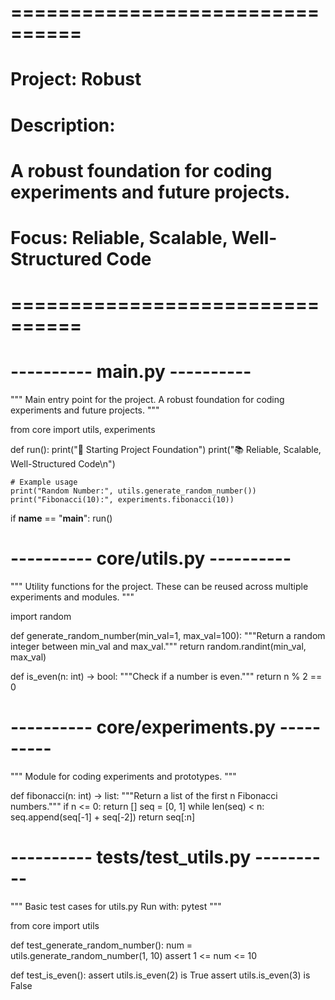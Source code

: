 # ================================
# Project: Robust 
# Description:
# A robust foundation for coding experiments and future projects.
# Focus: Reliable, Scalable, Well-Structured Code
# ================================

# ---------- main.py ----------
"""
Main entry point for the project.
A robust foundation for coding experiments and future projects.
"""

from core import utils, experiments


def run():
    print("🚀 Starting Project Foundation")
    print("📚 Reliable, Scalable, Well-Structured Code\n")

    # Example usage
    print("Random Number:", utils.generate_random_number())
    print("Fibonacci(10):", experiments.fibonacci(10))


if __name__ == "__main__":
    run()


# ---------- core/utils.py ----------
"""
Utility functions for the project.
These can be reused across multiple experiments and modules.
"""

import random

def generate_random_number(min_val=1, max_val=100):
    """Return a random integer between min_val and max_val."""
    return random.randint(min_val, max_val)

def is_even(n: int) -> bool:
    """Check if a number is even."""
    return n % 2 == 0


# ---------- core/experiments.py ----------
"""
Module for coding experiments and prototypes.
"""

def fibonacci(n: int) -> list:
    """Return a list of the first n Fibonacci numbers."""
    if n <= 0:
        return []
    seq = [0, 1]
    while len(seq) < n:
        seq.append(seq[-1] + seq[-2])
    return seq[:n]


# ---------- tests/test_utils.py ----------
"""
Basic test cases for utils.py
Run with: pytest
"""

from core import utils

def test_generate_random_number():
    num = utils.generate_random_number(1, 10)
    assert 1 <= num <= 10

def test_is_even():
    assert utils.is_even(2) is True
    assert utils.is_even(3) is False
